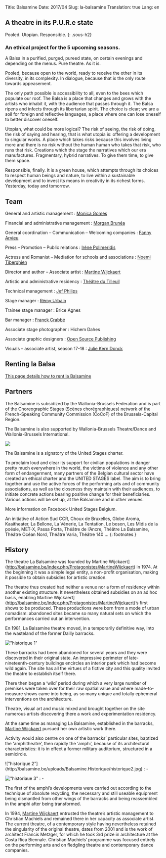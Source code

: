 Title: Balsamine
Date: 2017/04
Slug: la-balsamine
Translation: true
Lang: en

<!-- Photo balsa -->

## A theatre in its P.U.R.e state

Pooled. Utopian. Responsible.
{: .sous-h2}

### An ethical project for the 5 upcoming seasons.

A Balsa in a purified, purged, pureed state, on certain evenings and depending on the menus. Pure theatre. As it is.

Pooled, because open to the world, ready to receive the other in its diversity, in its complexity. In dialogue, because that is the only route towards appeasement.

The only path possible is accessibility to all, even to the bees which populate our roof. The Balsa is a place that changes and grows with the artists who inhabit it, with the audience that passes through it. The Balsa ripens and infects through its libertarian spirit. The choice is clear; we are a soil for foreign and reflective languages, a place where one can lose oneself to better discover oneself.

Utopian, what could be more logical? The risk of seeing, the risk of doing, the risk of saying and hearing, that is what utopia is: offering a development to singular works. A place which takes risks because this involves living more and there is no risk without the human human who takes that risk, who runs that risk. Creations which the stage the narratives which our era manufactures. Fragmentary, hybrid narratives. To give them time, to give them space.

Responsible, finally. It is a green house, which attempts through its choices to respect human beings and nature, to live within a sustainable development and to invest its means in creativity in its richest forms. Yesterday, today and tomorrow.

## Team
General and artistic management
:   [Monica Gomes](mailto:monica.gomes@balsamine.be)

Financial and administrative management
:   [Morgan Brunéa](mailto:morgan.brunea@balsamine.be)

General coordination – Communication – Welcoming companies
:   [Fanny Arvieu](mailto:fanny.arvieu@balsamine.be)

Press – Promotion – Public relations
:   [Irène Polimeridis](mailto:relations.publiques@balsamine.be)

Actress and Romanist – Mediation for schools and associations
:   [Noemi Tiberghien](mailto:noemi.tiberghien@balsamine.be)

Director and author – Associate artist
:   [Martine Wijckaert](mailto:martine.wijckaert@balsamine.be)

Artistic and administrative residency
:   [Théâtre du Tilleuil](http://www.theatredutilleuil.be)

Technical management
:   [Jef Philips](mailto:jef.philips@balsamine.be)

Stage manager
:   [Rémy Urbain](mailto:remy.urbain@balsamine.be)

Trainee stage manager
:   Brice Agnes

Bar manager
:   [Franck Crabbé](mailto:franck.bar@balsamine.be)

Associate stage photographer
:   Hichem Dahes

Associate graphic designers
:   [Open Source Publishing](http://osp.kitchen)

Visuals – associate artist, season 17-18
:   [Julie Kern Donck](http://www.juliekerndonck.be)

## Renting la Balsa

[This page details how to rent la Balsamine](rent.html)

## Partners

The Balsamine is subsidized by the Wallonia-Brussels Federation and is part of the Choreographic Stages (Scènes chorégraphiques) network of the French-Speaking Community Commission (CoCoF) of the Brussels-Capital Region.

The Balsamine is also supported by Wallonia-Brussels Theatre/Dance and Wallonia-Brussels International.

![](/images/logos-17-18.png)

The Balsamine is a signatory of the United Stages charter.

To proclaim loud and clear its support for civilian populations in danger pretty much everywhere in the world, the victims of violence and any other form of endangerment, many partners of the Belgian cultural sector have created an ethical charter and the UNITED STAGES label. The aim is to bring together and use the active forces of the performing arts and of community associations, as well as the closeness they maintain with their audiences, to initiate concrete actions bearing positive change for their beneficiaries. Various actions will be set up, at the Balsamine and in other venues.

More information on Facebook United Stages Belgium.

An initiative of Action Sud CCR, Choux de Bruxelles, Globe Aroma, Kaaitheater, La Bellone, La Vénerie, La Tentation, Le boson, Les Midis de la poésie, MET-X, Passa Porta, Théâtre de l’Ancre, Théâtre La Balsamine, Théâtre Océan Nord, Théâtre Varia, Théâtre 140 …
{: footnotes }

## History

The theatre La Balsamine was founded by Martine
Wijckaert](http://balsamine.be/index.php/Protagonistes/MartineWijckaert) in 1974. At the beginning it was a simple legal entity, a non-profit organisation, making it possible to obtain subsidies for artistic creation.

The theatre thus created had neither a venue nor a form of residency within another existing structure. It nevertheless obtained subsidies on an ad hoc basis, enabling Martine
Wijckaert](http://balsamine.be/index.php/Protagonistes/MartineWijckaert)’s first shows to be produced. These productions were born from a mode of urban nomadism: abandoned sites became so many natural sets on which the performances carried out an intervention.

En 1981, La Balsamine theatre moved, in a temporarily definitive way, into the wasteland of the former Dailly barracks.

!["historique 1"](http://balsamine.be/uploads/Balsamine.Historique/historique1.jpg)

These barracks had been abandoned for several years and they were discovered in their original state. An impressive perimeter of late-nineteenth-century buildings encircles an interior park which had become wild again. The site has all the virtues of a fictive city and this quality invited the theatre to establish itself there.

There then began a ‘wild’ period during which a very large number of premises were taken over for their raw spatial value and where made-to-measure shows came into being, as so many unique and totally ephemeral interventions on the architecture.

Theatre, visual art and music mixed and brought together on the site numerous artists discovering there a work and experimentation residency.

At the same time as managing La Balsamine, established in the barracks, [Martine Wijckaert](http://balsamine.be/index.php/Protagonistes/MartineWijckaert) pursued her own artistic work there.

Activity would also centre on one of the barracks’ particular sites, baptized the ‘amphitheatre’, then rapidly the ‘amphi’, because of its architectural characteristics: it is in effect a former military auditorium, structured in a semicircle.

<div class="jcarousel" markdown>
!["historique 2"](http://balsamine.be/uploads/Balsamine.Historique/historique2.jpg)
:   -

!["historiaue 3"](http://balsamine.be/uploads/Balsamine.Historique/historique3.jpg)
:   -
</div>

The first of the amphi’s developments were carried out according to the technique of absolute recycling, the necessary and still useable equipment being dismantled from other wings of the barracks and being reassembled in the amphi after being transformed.

In 1994, [Martine Wijckaert](http://balsamine.be/index.php/Protagonistes/MartineWijckaert) entrusted the theatre’s artistic management to Christian Machiels and remained there in her capacity as associate artist. The current theatre, of a contemporary style having nevertheless retained the singularity of the original theatre, dates from 2001 and is the work of architect Francis Metzger, for which he took 3rd prize in architecture at the Costa Rica Biennale. Christian Machiels’ programme was focused entirely on the performing arts and on fledgling theatre and contemporary dance companies.
